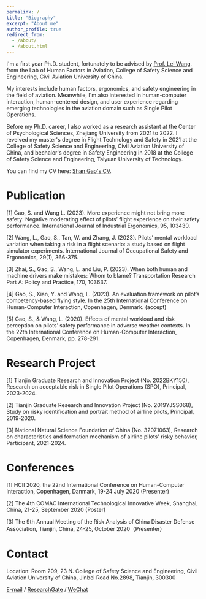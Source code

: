 ```yaml
---
permalink: /
title: "Biography"
excerpt: "About me"
author_profile: true
redirect_from: 
  - /about/
  - /about.html
---
```


I'm a first year Ph.D. student, fortunately to be advised by [Prof. Lei Wang](https://www.cauc.edu.cn/yjsy/info/1139/1441.htm/), from the Lab of Human Factors in Aviation, College of Safety Science and Engineering, Civil Aviation University of China. 

My interests include human factors, ergonomics, and safety engineering in the field of aviation. Meanwhile, I'm also interested in human-computer interaction, human-centered design, and user experience regarding emerging technologies in the aviation domain such as Single Pilot Operations.

Before my Ph.D. career, I also worked as a research assistant at the Center of Psychological Sciences, Zhejiang University from 2021 to 2022. I reveived my master's degree in Flight Technology and Safety in 2021 at the College of Safety Science and Engineering, Civil Aviation University of China, and bechalor's degree in Safety Engineering in 2018 at the College of Safety Science and Engineering, Taiyuan University of Technology.

You can find my CV here: [Shan Gao's CV](../assets/CV.pdf).

Publication
======
[1] Gao, S. and Wang L. (2023). More experience might not bring more safety: Negative moderating effect of pilots’ flight experience on their safety performance. International Journal of Industrial Ergonomics, 95, 103430.

[2] Wang, L., Gao, S., Tan, W. and Zhang, J. (2023). Pilots’ mental workload variation when taking a risk in a flight scenario: a study based on flight simulator experiments. International Journal of Occupational Safety and Ergonomics, 29(1), 366-375.

[3] Zhai, S., Gao, S., Wang, L. and Liu, P. (2023). When both human and machine drivers make mistakes: Whom to blame? Transportation Research Part A: Policy and Practice, 170, 103637.

[4] Gao, S., Xian, Y. and Wang, L. (2023). An evaluation framework on pilot’s competency-based flying style. In the 25th International Conference on Human-Computer Interaction, Copenhagen, Denmark. (accept)

[5] Gao, S., & Wang, L. (2020). Effects of mental workload and risk perception on pilots’ safety performance in adverse weather contexts. In the 22th International Conference on Human-Computer Interaction, Copenhagen, Denmark, pp. 278-291.

Research Project
======
[1] Tianjin Graduate Research and Innovation Project (No. 2022BKY150), Research on acceptable risk in Single Pilot Operations (SPO), Principal, 2023-2024.

[2] Tianjin Graduate Research and Innovation Project (No. 2019YJSS068), Study on risky identification and portrait method of airline pilots, Principal, 2019-2020.

[3] National Natural Science Foundation of China (No. 32071063), Research on characteristics and formation mechanism of airline pilots' risky behavior, Participant, 2021-2024.

Conferences
======
[1] HCII 2020, the 22nd International Conference on Human-Computer Interaction, Copenhagen, Danmark, 19-24 July 2020 (Presenter)

[2] The 4th COMAC International Technological Innovative Week, Shanghai, China, 21-25, September 2020 (Poster)

[3] The 9th Annual Meeting of the Risk Analysis of China Disaster Defense Association, Tianjin, China, 24-25, October 2020（Presenter）

Contact
======
Location: Room 209, 23 N. College of Safety Science and Engineering, Civil Aviation University of China, Jinbei Road No.2898, Tianjin, 300300

[E-mail](mailto:shangao2022@foxmail.com) / [ResearchGate](https://www.researchgate.net/profile/Shan-Gao-66?ev=hdr_xprf) / [WeChat](../images/wechat.jpg)
